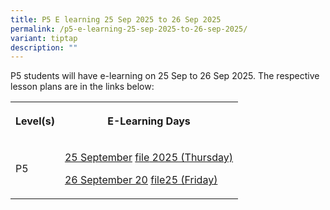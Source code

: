 ```yaml
---
title: P5 E learning 25 Sep 2025 to 26 Sep 2025
permalink: /p5-e-learning-25-sep-2025-to-26-sep-2025/
variant: tiptap
description: ""
---
```

<p>P5 students will have e-learning on 25 Sep to 26 Sep 2025. The respective
lesson plans are in the links below:</p>
<table style="minWidth: 50px">
<colgroup>
<col>
<col>
</colgroup>
<tbody>
<tr>
<th rowspan="1" colspan="1">
<p>Level(s)</p>
</th>
<th rowspan="1" colspan="1">
<p>E-Learning Days</p>
</th>
</tr>
<tr>
<td rowspan="1" colspan="1">
<p>P5</p>
</td>
<td rowspan="1" colspan="1">
<p><a href="/files/P5__E_Learning_2024_Day_1_Lesson_Plans_for_26_Sept.pdf" rel="noopener noreferrer nofollow" target="_blank">25 September</a>
<a href="/files/P5__E_Learning_2025_Day_1_Lesson_Plans__template__for_25_Sept.pdf" rel="noopener nofollow" target="_blank">file</a><a href="/files/P5__E_Learning_2024_Day_1_Lesson_Plans_for_26_Sept.pdf" rel="noopener noreferrer nofollow" target="_blank"> 2025 (Thursday)</a>
</p>
<p><a href="/files/P5__E_Learning_2024_Day_2_Lesson_Plans_for_27_Sept.pdf" rel="noopener noreferrer nofollow" target="_blank">26 September 20</a>
<a href="/files/P5__E_Learning_2025_Day_2_Lesson_Plans__template__for_26_Sept.pdf" rel="noopener nofollow" target="_blank">file</a><a href="/files/P5__E_Learning_2024_Day_2_Lesson_Plans_for_27_Sept.pdf" rel="noopener noreferrer nofollow" target="_blank">25 (Friday)</a>
</p>
</td>
</tr>
</tbody>
</table>
<p></p>
<p></p>